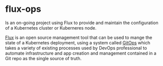 # flux-ops

Is an on-going project using Flux to provide and maintain the configuration of a Kubernetes cluster or Kuberneres node.

[Flux](https://fluxcd.io/) is an open source management tool that can be used to mange the state of a Kubernetes deployment, using a system called [GitOps](https://www.redhat.com/en/topics/devops/what-is-gitops) which takes a variety of existing processes used by DevOps professional to automate infrastructure and app creation and management contained in a Git repo as the single source of truth.

